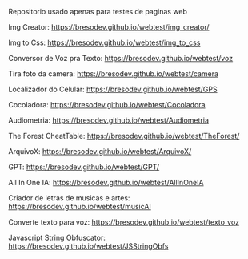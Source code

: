Repositorio usado apenas para testes de paginas web

Img Creator:
https://bresodev.github.io/webtest/img_creator/

Img to Css:
https://bresodev.github.io/webtest/img_to_css

Conversor de Voz pra Texto:
https://bresodev.github.io/webtest/voz

Tira foto da camera:
https://bresodev.github.io/webtest/camera

Localizador do Celular:
https://bresodev.github.io/webtest/GPS

Cocoladora:
https://bresodev.github.io/webtest/Cocoladora

Audiometria:
https://bresodev.github.io/webtest/Audiometria

The Forest CheatTable:
https://bresodev.github.io/webtest/TheForest/

ArquivoX:
https://bresodev.github.io/webtest/ArquivoX/

GPT:
https://bresodev.github.io/webtest/GPT/

All In One IA:
https://bresodev.github.io/webtest/AllInOneIA

Criador de letras de musicas e artes:
https://bresodev.github.io/webtest/musicAI

Converte texto para voz:
https://bresodev.github.io/webtest/texto_voz

Javascript String Obfuscator:
https://bresodev.github.io/webtest/JSStringObfs




